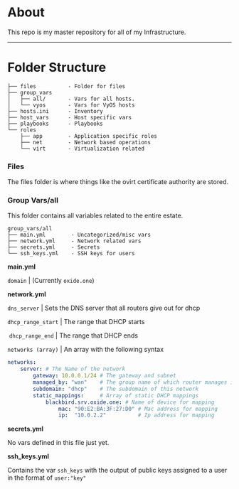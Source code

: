 # About

This repo is my master repository for all of my Infrastructure.

---

# Folder Structure

```
├── files          - Folder for files
├── group_vars     
│   ├── all/       - Vars for all hosts.
│   └── vyos       - Vars for VyOS hosts
├── hosts.ini      - Inventory
├── host_vars      - Host specific vars
├── playbooks      - Playbooks
└── roles
    ├── app        - Application specific roles
    ├── net        - Network based operations
    └── virt       - Virtualization related

```

### Files

The files folder is where things like the ovirt certificate authority are stored.

### Group Vars/all

This folder contains all variables related to the entire estate. 

```
group_vars/all
├── main.yml        - Uncategorized/misc vars
├── network.yml     - Network related vars
├── secrets.yml     - Secrets
└── ssh_keys.yml    - SSH keys for users

```

**main.yml**

`domain` | (Currently `oxide.one`)



**network.yml**

`dns_server` | Sets the DNS server that all routers give out for dhcp

`dhcp_range_start` | The range that DHCP starts

 `dhcp_range_end` | The range that DHCP ends

`networks (array)` | An array with the following syntax

```yaml
networks:
    server: # The Name of the network
        gateway: 10.0.0.1/24 # The gateway and subnet
        managed_by: "wan"    # The group name of which router manages it
        subdomain: "dhcp"    # The subdomain of this network
        static_mappings:     # Array of static DHCP mappings
            blackbird.srv.oxide.one: # Name of device for mapping
                mac: "90:E2:BA:3F:27:D0" # Mac address for mapping
                ip:  "10.0.2.2"          # Ip address for mapping
```



**secrets.yml**

No vars defined in this file just yet.



**ssh_keys.yml**

Contains the var `ssh_keys` with the output of public keys assigned to a user in the format of `user:"key"`
